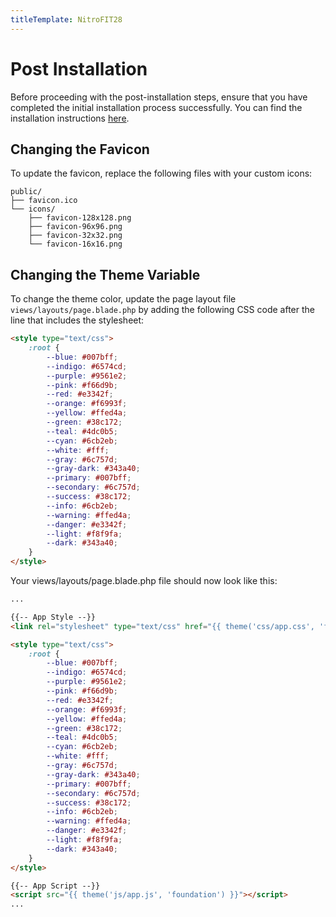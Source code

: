 ```yaml
---
titleTemplate: NitroFIT28
---
```


# Post Installation

Before proceeding with the post-installation steps, ensure that you have completed the initial installation process successfully. You can find the installation instructions [here](./installation.md).

## Changing the Favicon

To update the favicon, replace the following files with your custom icons:

```
public/
├── favicon.ico
└── icons/
    ├── favicon-128x128.png
    ├── favicon-96x96.png
    ├── favicon-32x32.png
    └── favicon-16x16.png
```

## Changing the Theme Variable

To change the theme color, update the page layout file `views/layouts/page.blade.php` by adding the following CSS code after the line that includes the stylesheet:

```html
<style type="text/css">
    :root {
        --blue: #007bff;
        --indigo: #6574cd;
        --purple: #9561e2;
        --pink: #f66d9b;
        --red: #e3342f;
        --orange: #f6993f;
        --yellow: #ffed4a;
        --green: #38c172;
        --teal: #4dc0b5;
        --cyan: #6cb2eb;
        --white: #fff;
        --gray: #6c757d;
        --gray-dark: #343a40;
        --primary: #007bff;
        --secondary: #6c757d;
        --success: #38c172;
        --info: #6cb2eb;
        --warning: #ffed4a;
        --danger: #e3342f;
        --light: #f8f9fa;
        --dark: #343a40;
    }
</style>
```

Your views/layouts/page.blade.php file should now look like this:

```html
...

{{-- App Style --}}
<link rel="stylesheet" type="text/css" href="{{ theme('css/app.css', 'foundation') }}" />

<style type="text/css">
    :root {
        --blue: #007bff;
        --indigo: #6574cd;
        --purple: #9561e2;
        --pink: #f66d9b;
        --red: #e3342f;
        --orange: #f6993f;
        --yellow: #ffed4a;
        --green: #38c172;
        --teal: #4dc0b5;
        --cyan: #6cb2eb;
        --white: #fff;
        --gray: #6c757d;
        --gray-dark: #343a40;
        --primary: #007bff;
        --secondary: #6c757d;
        --success: #38c172;
        --info: #6cb2eb;
        --warning: #ffed4a;
        --danger: #e3342f;
        --light: #f8f9fa;
        --dark: #343a40;
    }
</style>

{{-- App Script --}}
<script src="{{ theme('js/app.js', 'foundation') }}"></script>
...
```
